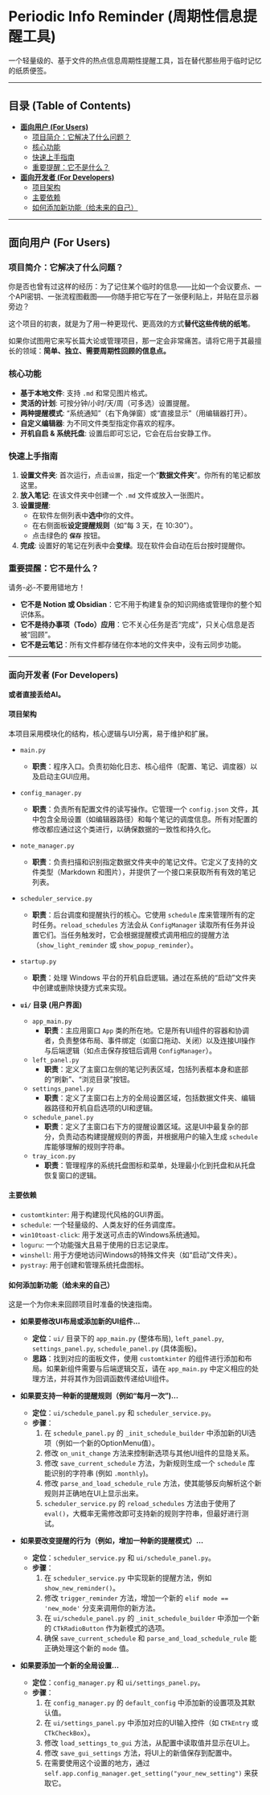 # Periodic Info Reminder (周期性信息提醒工具)

一个轻量级的、基于文件的热点信息周期性提醒工具，旨在替代那些用于临时记忆的纸质便签。

---

## 目录 (Table of Contents)

*   [**面向用户 (For Users)**](#面向用户-for-users)
    *   [项目简介：它解决了什么问题？](#项目简介它解决了什么问题)
    *   [核心功能](#核心功能)
    *   [快速上手指南](#快速上手指南)
    *   [重要提醒：它不是什么？](#重要提醒它不是什么)
*   [**面向开发者 (For Developers)**](#面向开发者-for-developers)
    *   [项目架构](#项目架构)
    *   [主要依赖](#主要依赖)
    *   [如何添加新功能（给未来的自己）](#如何添加新功能给未来的自己)
---

## 面向用户 (For Users)

### 项目简介：它解决了什么问题？

你是否也曾有过这样的经历：为了记住某个临时的信息——比如一个会议要点、一个API密钥、一张流程图截图——你随手把它写在了一张便利贴上，并贴在显示器旁边？

这个项目的初衷，就是为了用一种更现代、更高效的方式**替代这些传统的纸笔**。


如果你试图用它来写长篇大论或管理项目，那一定会非常痛苦。请将它用于其最擅长的领域：**简单、独立、需要周期性回顾的信息点。**

### 核心功能

*   **基于本地文件**: 支持 `.md` 和常见图片格式。
*   **灵活的计划**: 可按分钟/小时/天/周（可多选）设置提醒。
*   **两种提醒模式**: “系统通知”（右下角弹窗）或“直接显示”（用编辑器打开）。
*   **自定义编辑器**: 为不同文件类型指定你喜欢的程序。
*   **开机自启 & 系统托盘**: 设置后即可忘记，它会在后台安静工作。

### 快速上手指南

1.  **设置文件夹**: 首次运行，点击`设置`，指定一个“**数据文件夹**”。你所有的笔记都放这里。
2.  **放入笔记**: 在该文件夹中创建一个 `.md` 文件或放入一张图片。
3.  **设置提醒**:
    *   在软件左侧列表中**选中**你的文件。
    *   在右侧面板**设定提醒规则**（如“每 3 天，在 10:30”）。
    *   点击绿色的 **`保存`** 按钮。
4.  **完成**: 设置好的笔记在列表中会**变绿**。现在软件会自动在后台按时提醒你。

### 重要提醒：它不是什么？

请务-必-不要用错地方！

*   **它不是 Notion 或 Obsidian**：它不用于构建复杂的知识网络或管理你的整个知识体系。
*   **它不是待办事项（Todo）应用**：它不关心任务是否“完成”，只关心信息是否被“回顾”。
*   **它不是云笔记**：所有文件都存储在你本地的文件夹中，没有云同步功能。


---


### 面向开发者 (For Developers)

**或者直接丢给AI。**

#### 项目架构

本项目采用模块化的结构，核心逻辑与UI分离，易于维护和扩展。

*   `main.py`
    *   **职责**：程序入口。负责初始化日志、核心组件（配置、笔记、调度器）以及启动主GUI应用。

*   `config_manager.py`
    *   **职责**：负责所有配置文件的读写操作。它管理一个 `config.json` 文件，其中包含全局设置（如编辑器路径）和每个笔记的调度信息。所有对配置的修改都应通过这个类进行，以确保数据的一致性和持久化。

*   `note_manager.py`
    *   **职责**：负责扫描和识别指定数据文件夹中的笔记文件。它定义了支持的文件类型（Markdown 和图片），并提供了一个接口来获取所有有效的笔记列表。

*   `scheduler_service.py`
    *   **职责**：后台调度和提醒执行的核心。它使用 `schedule` 库来管理所有的定时任务。`reload_schedules` 方法会从 `ConfigManager` 读取所有任务并设置它们。当任务触发时，它会根据提醒模式调用相应的提醒方法（`show_light_reminder` 或 `show_popup_reminder`）。

*   `startup.py`
    *   **职责**：处理 Windows 平台的开机自启逻辑。通过在系统的“启动”文件夹中创建或删除快捷方式来实现。

*   **`ui/` 目录 (用户界面)**
    *   `app_main.py`
        *   **职责**：主应用窗口 `App` 类的所在地。它是所有UI组件的容器和协调者，负责整体布局、事件绑定（如窗口拖动、关闭）以及连接UI操作与后端逻辑（如点击保存按钮后调用 `ConfigManager`）。
    *   `left_panel.py`
        *   **职责**：定义了主窗口左侧的笔记列表区域，包括列表框本身和底部的“刷新”、“浏览目录”按钮。
    *   `settings_panel.py`
        *   **职责**：定义了主窗口右上方的全局设置区域，包括数据文件夹、编辑器路径和开机自启选项的UI和逻辑。
    *   `schedule_panel.py`
        *   **职责**：定义了主窗口右下方的提醒设置区域。这是UI中最复杂的部分，负责动态构建提醒规则的界面，并根据用户的输入生成 `schedule` 库能够理解的规则字符串。
    *   `tray_icon.py`
        *   **职责**：管理程序的系统托盘图标和菜单，处理最小化到托盘和从托盘恢复窗口的逻辑。

#### 主要依赖

*   `customtkinter`: 用于构建现代风格的GUI界面。
*   `schedule`: 一个轻量级的、人类友好的任务调度库。
*   `win10toast-click`: 用于发送可点击的Windows系统通知。
*   `loguru`: 一个功能强大且易于使用的日志记录库。
*   `winshell`: 用于方便地访问Windows的特殊文件夹（如“启动”文件夹）。
*   `pystray`: 用于创建和管理系统托盘图标。

#### 如何添加新功能（给未来的自己）

这是一个为你未来回顾项目时准备的快速指南。

*   **如果要修改UI布局或添加新的UI组件...**
    *   **定位**：`ui/` 目录下的 `app_main.py` (整体布局), `left_panel.py`, `settings_panel.py`, `schedule_panel.py` (具体面板)。
    *   **思路**：找到对应的面板文件，使用 `customtkinter` 的组件进行添加和布局。如果新组件需要与后端逻辑交互，请在 `app_main.py` 中定义相应的处理方法，并将其作为回调函数传递给UI组件。

*   **如果要支持一种新的提醒规则（例如“每月一次”)...**
    *   **定位**：`ui/schedule_panel.py` 和 `scheduler_service.py`。
    *   **步骤**：
        1.  在 `schedule_panel.py` 的 `_init_schedule_builder` 中添加新的UI选项（例如一个新的OptionMenu值）。
        2.  修改 `on_unit_change` 方法来控制新选项与其他UI组件的显隐关系。
        3.  修改 `save_current_schedule` 方法，为新规则生成一个 `schedule` 库能识别的字符串 (例如 `.monthly`)。
        4.  修改 `parse_and_load_schedule_rule` 方法，使其能够反向解析这个新规则并正确地在UI上显示出来。
        5.  `scheduler_service.py` 的 `reload_schedules` 方法由于使用了 `eval()`，大概率无需修改即可支持新的规则字符串，但最好进行测试。

*   **如果要改变提醒的行为（例如，增加一种新的提醒模式）...**
    *   **定位**：`scheduler_service.py` 和 `ui/schedule_panel.py`。
    *   **步骤**：
        1.  在 `scheduler_service.py` 中实现新的提醒方法，例如 `show_new_reminder()`。
        2.  修改 `trigger_reminder` 方法，增加一个新的 `elif mode == 'new_mode'` 分支来调用你的新方法。
        3.  在 `ui/schedule_panel.py` 的 `_init_schedule_builder` 中添加一个新的 `CTkRadioButton` 作为新模式的选项。
        4.  确保 `save_current_schedule` 和 `parse_and_load_schedule_rule` 能正确处理这个新的 `mode` 值。

*   **如果要添加一个新的全局设置...**
    *   **定位**：`config_manager.py` 和 `ui/settings_panel.py`。
    *   **步骤**：
        1.  在 `config_manager.py` 的 `default_config` 中添加新的设置项及其默认值。
        2.  在 `ui/settings_panel.py` 中添加对应的UI输入控件（如 `CTkEntry` 或 `CTkCheckBox`）。
        3.  修改 `load_settings_to_gui` 方法，从配置中读取值并显示在UI上。
        4.  修改 `save_gui_settings` 方法，将UI上的新值保存到配置中。
        5.  在需要使用这个设置的地方，通过 `self.app.config_manager.get_setting("your_new_setting")` 来获取它。
````